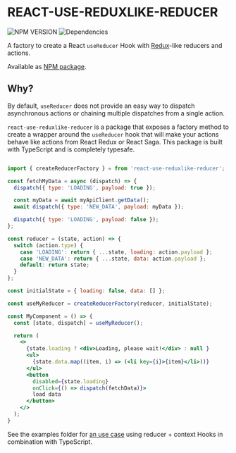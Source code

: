 # REACT-USE-REDUXLIKE-REDUCER

![NPM VERSION](https://img.shields.io/npm/v/react-use-reduxlike-reducer.svg)
![Dependencies](https://img.shields.io/badge/dependencies-none!%20%F0%9F%8E%89-lightgrey)

A factory to create a React `useReducer` Hook with [Redux](https://redux.js.org/basics/reducers)-like reducers and actions.

Available as [NPM package](https://www.npmjs.com/package/react-use-reduxlike-reducer).

## Why?

By default, `useReducer` does not provide an easy way to dispatch asynchronous actions or chaining multiple dispatches from a single action.

`react-use-reduxlike-reducer` is a package that exposes a factory method to create a wrapper around the `useReducer` hook that will make your actions behave like actions from React Redux or React Saga. This package is built with TypeScript and is completely typesafe.

```jsx

import { createReducerFactory } = from 'react-use-reduxlike-reducer';

const fetchMyData = async (dispatch) => {
  dispatch({ type: 'LOADING', payload: true });

  const myData = await myApiClient.getData();
  await dispatch({ type: 'NEW_DATA', payload: myData });

  dispatch({ type: 'LOADING', payload: false });
};

const reducer = (state, action) => {
  switch (action.type) {
    case 'LOADING': return { ...state, loading: action.payload };
    case 'NEW_DATA': return { ...state, data: action.payload };
    default: return state;
  }
};

const initialState = { loading: false, data: [] };

const useMyReducer = createReducerFactory(reducer, initialState);

const MyComponent = () => {
  const [state, dispatch] = useMyReducer();

  return (
    <>
      {state.loading ? <div>Loading, please wait!</div> : null }
      <ul>
        {state.data.map((item, i) => (<li key={i}>{item}</li>))}
      </ul>
      <button
        disabled={state.loading}
        onClick={() => dispatch(fetchData)}>
        load data
      </button>
    </>
  );
}

```

See the examples folder for [an use case](./examples/counter/my-component.tsx) using reducer + context Hooks in combination with TypeScript.
